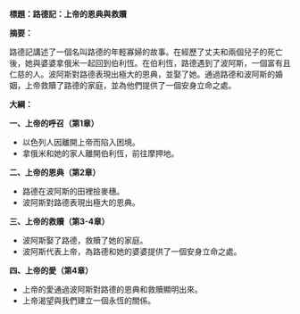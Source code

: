**標題：路德記：上帝的恩典與救贖**

**摘要：**

路德記講述了一個名叫路德的年輕寡婦的故事。在經歷了丈夫和兩個兒子的死亡後，她與婆婆拿俄米一起回到伯利恆。在伯利恆，路德遇到了波阿斯，一個富有且仁慈的人。波阿斯對路德表現出極大的恩典，並娶了她。通過路德和波阿斯的婚姻，上帝救贖了路德的家庭，並為他們提供了一個安身立命之處。

**大綱：**

**一、上帝的呼召（第1章）**
* 以色列人因離開上帝而陷入困境。
* 拿俄米和她的家人離開伯利恆，前往摩押地。

**二、上帝的恩典（第2章）**
* 路德在波阿斯的田裡撿麥穗。
* 波阿斯對路德表現出極大的恩典。

**三、上帝的救贖（第3-4章）**
* 波阿斯娶了路德，救贖了她的家庭。
* 波阿斯代表上帝，為路德和她的婆婆提供了一個安身立命之處。

**四、上帝的愛（第4章）**
* 上帝的愛通過波阿斯對路德的恩典和救贖顯明出來。
* 上帝渴望與我們建立一個永恆的關係。